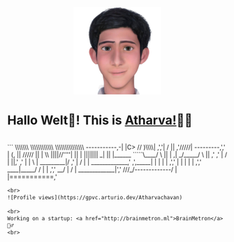 <p align="center"><img src="me.png" height="200" width="200" /><br>
    
# Hallo Welt👋! This is <a href="http://brainmetron.ml">Atharva!</a>🙋‍♂️
</p><br>
```                          \\\\\\\
                            \\\\\\\\\\\\
                          \\\\\\\\\\\\\\\
  -----------,-|           |C>   // )\\\\|
           ,','|          /    || ,'/////|
---------,','  |         (,    ||   /////
         ||    |          \\  ||||//''''|
         ||    |           |||||||     _|
         ||    |______      `````\____/ \
         ||    |     ,|         _/_____/ \
         ||  ,'    ,' |        /          |
         ||,'    ,'   |       |         \  |
_________|/    ,'     |      /           | |
_____________,'      ,',_____|      |    | |
             |     ,','      |      |    | |
             |   ,','    ____|_____/    /  |
             | ,','  __/ |             /   |
_____________|','   ///_/-------------/   |
              |===========,'

```
<br>
![Profile views](https://gpvc.arturio.dev/Atharvachavan)

<br>
Working on a startup: <a href="http://brainmetron.ml">BrainMetron</a>🙋‍♂️
<br>

